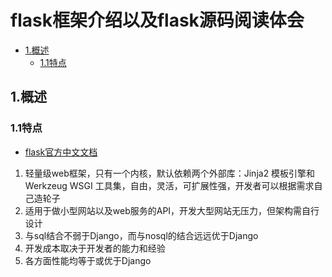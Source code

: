 # flask框架介绍以及flask源码阅读体会

<!-- vim-markdown-toc Marked -->

* [1.概述](#1.概述)
    - [1.1特点](#1.1特点)

<!-- vim-markdown-toc -->

## 1.概述

### 1.1特点

- [flask官方中文文档](https://dormousehole.readthedocs.io/en/latest/)


1. 轻量级web框架，只有一个内核，默认依赖两个外部库：Jinja2 模板引擎和 Werkzeug WSGI 工具集，自由，灵活，可扩展性强，开发者可以根据需求自己造轮子
2. 适用于做小型网站以及web服务的API，开发大型网站无压力，但架构需自行设计
3. 与sql结合不弱于Django，而与nosql的结合远远优于Django
4. 开发成本取决于开发者的能力和经验
5. 各方面性能均等于或优于Django

